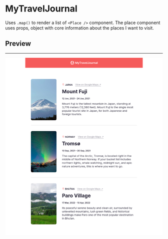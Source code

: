# MyTravelJournal

Uses `.map()` to render a list of `<Place />` component. The place component uses props, object with core information about the places I want to visit.

## Preview
---
<img src="picture-preview.png" />